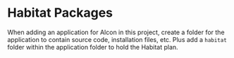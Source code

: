 # Habitat Packages

When adding an application for Alcon in this project, create a folder for the
application to contain source code, installation files, etc.  Plus add a
`habitat` folder within the application folder to hold the Habitat plan.
